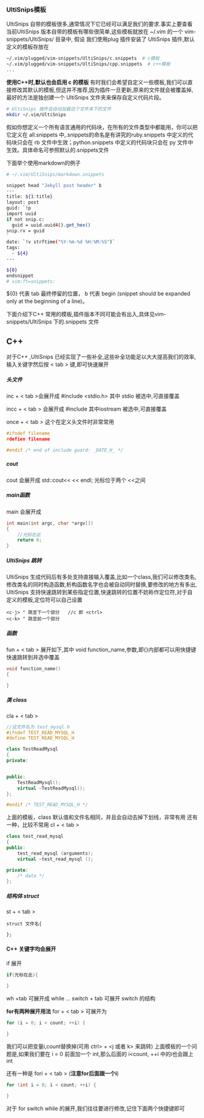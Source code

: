 ### UltiSnips模板
UltiSnips 自带的模板很多,通常情况下它已经可以满足我们的要求.事实上要查看当前UltiSnips 版本自带的模板有哪些很简单,这些模板就放在 ~/.vim 的一个 vim-snippets/UltiSnips/ 目录中, 假设 我们使用plug 插件安装了 UltiSnips 插件,默认定义的模板存放在
```bash
~/.vim/plugged/vim-snippets/UltiSnips/c.snippets  # c模板
~/.vim/plugged/vim-snippets/UltiSnips/cpp.snippets  # c++模板
...
```
**使用C++时,默认也会启用 c 的模板**
有时我们会希望自定义一些模板,我们可以直接修改其默认的模板,但这并不推荐,因为插件一旦更新,原来的文件就会被覆盖掉,最好的方法是独创建一个 UltiSnips 文件夹来保存自定义代码片段。
```bash
# UltiSnips 插件会自动加载这个文件夹下的文件
mkdir ~/.vim/UltiSnips
```
假如你想定义一个所有语言通用的代码块，在所有的文件类型中都能用，你可以把它定义在 all.snippets 中,.snippets的命名是有讲究的ruby.snippets 中定义的代码块只会在 rb 文件中生效；python.snippets 中定义的代码块只会在 py 文件中生效。具体命名可参照默认的.snippets文件

下面举个使用markdown的例子
```bash
# ~/.vim/UltiSnips/markdown.snippets

snippet head "Jekyll post header" b
---
title: ${1:title}
layout: post
guid: `!p
import uuid
if not snip.c:
  guid = uuid.uuid4().get_hex()
snip.rv = guid
`
date: `!v strftime("%Y-%m-%d %H:%M:%S")`
tags:
  - ${4}
---

${0}
endsnippet
# vim:ft=snippets:
```
${0} 代表 tab 最终停留的位置， b 代表 begin (snippet should be expanded only at the beginning of a line)。


下面介绍下C++ 常用的模板,插件版本不同可能会有出入,具体见vim-snippets/UltiSnips 下的.snippets 文件
## C++
对于C++ ,UltiSnips 已经实现了一些补全,这些补全功能足以大大提高我们的效率,输入关键字然后按 < tab > 键,即可快速展开


##### 头文件
inc + < tab >会展开成 #include <stdio.h> 其中 stdio 被选中,可直接覆盖

incc + < tab > 会展开成 #include <iostream> 其中iostream 被选中,可直接覆盖

once + < tab > 这个在定义头文件时非常常用
```cpp
#ifndef filename
#defien filename

#endif /* end of include guard: _DATE_H_ */
```
##### cout
cout 会展开成 std::cout<< << endl; 光标位于两个 <<之间

##### main函数
main 会展开成
```cpp
int main(int argc, char *argv[])
{
	//光标在此
	return 0;
}
```
##### UltiSnips 跳转
UltiSnips 生成代码后有多处支持直接输入覆盖,比如一个class,我们可以修改类名,修改类名的同时构造函数,析构函数名字也会被自动同时替换,要修改的地方有多出, UltiSnips 支持快速跳转到某些指定位置,快速跳转的位置不妨称作定位符,对于自定义的模板,定位符可以自己设置
```
<c-j> " 跳至下一个部分   //c 即 <ctrl>
<c-k> " 跳至前一个部分
```

##### 函数
fun + < tab > 展开如下,其中 void function_name,参数,即{}内部都可以用快捷键快速跳转到并选中覆盖
```cpp
void function_name()
{

}
```

##### 类 class
cla + < tab >
```cpp
//设文件名为 test_mysql.h
#ifndef TEST_READ_MYSQL_H
#define TEST_READ_MYSQL_H

class TestReadMysql
{
private:


public:
    TestReadMysql();
    virtual ~TestReadMysql();
};

#endif /* TEST_READ_MYSQL_H */
```
上面的模板，class 默认值和文件名相同，并且会自动去掉下划线，非常有用
还有一种，比较不常用
cl + < tab >
```cpp
class test_read_mysql
{
public:
    test_read_mysql (arguments);
    virtual ~test_read_mysql ();

private:
    /* data */
}; 
```

##### 结构体 struct
st + < tab >
```
struct 文件名{

};
```

#### C++ 关键字均会展开
if  展开
```cpp
if(光标在此){

}
```

wh  +tab 可展开成 while ...
switch + tab 可展开 switch 的结构

**for有两种展开用法**
for + < tab > 可展开为
```cpp
for (i = 0; i < count; ++i) {

}
```
我们可以把变量i,count替换掉(可用 ctrl> + <j 或者 k> 来跳转)
上面模板的一个问题是,如果我们要在 i = 0 前面加一个 int,那么后面的 i<count, ++i 中的i也会跟上int

还有一种是
fori + < tab > (**注意for后面跟一个i**)
```cpp
for (int i = 0; i < count; ++i) {

}
```

对于 for switch while 的展开,我们往往要进行修改,记住下面两个快捷键即可

